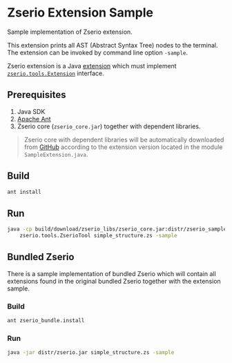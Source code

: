 # Zserio Extension Sample

Sample implementation of Zserio extension.

This extension prints all AST (Abstract Syntax Tree) nodes to the terminal. The extension can be invoked by
command line option `-sample`.

Zserio extension is a Java [extension](https://docs.oracle.com/javase/tutorial/ext/index.html) which must
implement [`zserio.tools.Extension`](https://github.com/ndsev/zserio/blob/v2.0.0-pre3/compiler/core/src/zserio/tools/Extension.java) interface.

## Prerequisites

1. Java SDK
2. [Apache Ant](https://ant.apache.org/)
3. Zserio core (`zserio_core.jar`) together with dependent libraries.

> Zserio core with dependent libraries will be automatically downloaded from
[GitHub](https://github.com/ndsev/zserio/releases) according to the extension version located in the module
`SampleExtension.java`.

## Build

```bash
ant install
```

## Run

```bash
java -cp build/download/zserio_libs/zserio_core.jar:distr/zserio_sample.jar \
    zserio.tools.ZserioTool simple_structure.zs -sample
```

## Bundled Zserio

There is a sample implementation of bundled Zserio which will contain all extensions found in the original
bundled Zserio together with the extension sample.

### Build

```bash
ant zserio_bundle.install
```

### Run

```bash
java -jar distr/zserio.jar simple_structure.zs -sample
```
